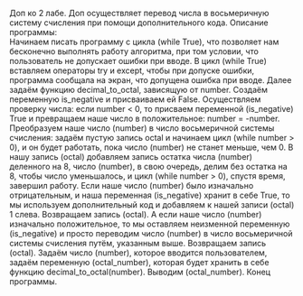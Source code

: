 Доп ко 2 лабе. 
Доп осуществляет перевод числа в восьмеричную систему счисления при помощи дополнительного кода.
Описание программы:   
  Начинаем писать программу с цикла (while True), что позволяет нам бесконечно выполнять работу алгоритма, при том условии, что пользователь не допускает ошибки при вводе. В цикл (while True) вставляем операторы try и except, чтобы при допуске ошибки, программа сообщала на экран, что допущена ошибка при вводе.
  Далее задаём функцию decimal_to_octal, зависящую от number. Создаём переменную is_negative и присваиваем ей False. Осуществляем проверку числа: если     number < 0, то присваем переменной (is_negative) True и превращаем наше число в положительное: number = -number. Преобразуем наше число (number) в число восьмеричной системы счисления: задаём пустую запись octal и начинаем цикл (while number > 0), и он будет работать, пока число (number) не станет меньше, чем 0. В нашу запись (octal) добавляем запись остатка числа (number) деленного на 8, число (number), в свою очередь, делим без остатка на 8, чтобы число уменьшалось, и цикл (while number > 0), спустя время, завершил работу.
  Если наше число (number) было изначально отрицательным, и наша переменная (is_negative) хранит в себе True, то мы используем дополнительный код и добавляем к нашей записи (octal) 1 слева. Возвращаем запись (octal).
  А если наше число (number) изначально положительное, то мы оставляем неизменной переменную (is_negative) и просто переводим число (number) в число восьмеричной системы счисления путём, указанным выше. Возвращаем запись (octal).
  Задаём число (number), которое вводится пользователем, задаём переменную (octal_number), которая будет хранить в себе функцию decimal_to_octal(number). Выводим (octal_number). 
  Конец программы.
